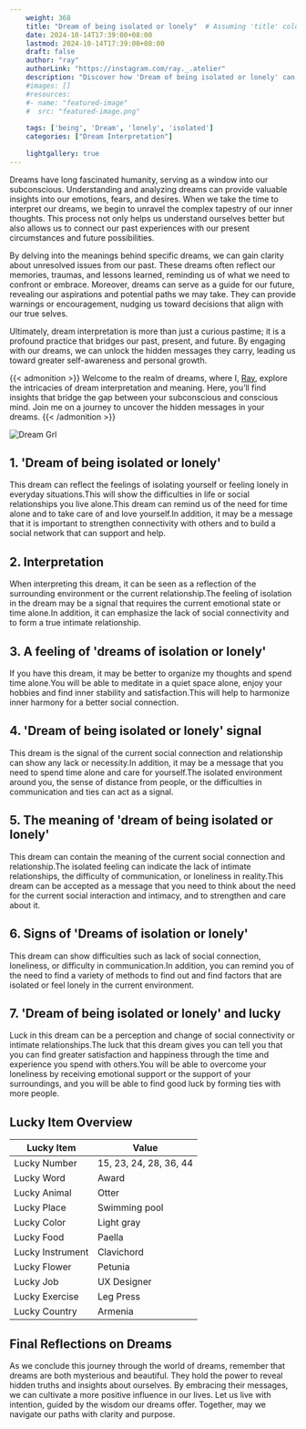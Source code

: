 ```yaml
---
    weight: 368
    title: "Dream of being isolated or lonely"  # Assuming 'title' column exists
    date: 2024-10-14T17:39:00+08:00
    lastmod: 2024-10-14T17:39:00+08:00
    draft: false
    author: "ray"
    authorLink: "https://instagram.com/ray._.atelier"
    description: "Discover how 'Dream of being isolated or lonely' can interpret your future and uncover its significant meanings in your life."
    #images: []
    #resources:
    #- name: "featured-image"
    #  src: "featured-image.png"
    
    tags: ['being', 'Dream', 'lonely', 'isolated']
    categories: ["Dream Interpretation"]
    
    lightgallery: true
---
```

    
Dreams have long fascinated humanity, serving as a window into our subconscious. Understanding and analyzing dreams can provide valuable insights into our emotions, fears, and desires. When we take the time to interpret our dreams, we begin to unravel the complex tapestry of our inner thoughts. This process not only helps us understand ourselves better but also allows us to connect our past experiences with our present circumstances and future possibilities.

By delving into the meanings behind specific dreams, we can gain clarity about unresolved issues from our past. These dreams often reflect our memories, traumas, and lessons learned, reminding us of what we need to confront or embrace. Moreover, dreams can serve as a guide for our future, revealing our aspirations and potential paths we may take. They can provide warnings or encouragement, nudging us toward decisions that align with our true selves.

Ultimately, dream interpretation is more than just a curious pastime; it is a profound practice that bridges our past, present, and future. By engaging with our dreams, we can unlock the hidden messages they carry, leading us toward greater self-awareness and personal growth.

{{< admonition >}}
Welcome to the realm of dreams, where I, [Ray](https://instagram.com/ray._.atelier), explore the intricacies of dream interpretation and meaning. Here, you’ll find insights that bridge the gap between your subconscious and conscious mind. Join me on a journey to uncover the hidden messages in your dreams.
{{< /admonition >}}

![Dream Grl](https://cdn.pixabay.com/photo/2017/11/02/03/35/gothic-2910057_1280.jpg "Dream Grl")

## 1. 'Dream of being isolated or lonely'
This dream can reflect the feelings of isolating yourself or feeling lonely in everyday situations.This will show the difficulties in life or social relationships you live alone.This dream can remind us of the need for time alone and to take care of and love yourself.In addition, it may be a message that it is important to strengthen connectivity with others and to build a social network that can support and help.

## 2. Interpretation
When interpreting this dream, it can be seen as a reflection of the surrounding environment or the current relationship.The feeling of isolation in the dream may be a signal that requires the current emotional state or time alone.In addition, it can emphasize the lack of social connectivity and to form a true intimate relationship.

## 3. A feeling of 'dreams of isolation or lonely'
If you have this dream, it may be better to organize my thoughts and spend time alone.You will be able to meditate in a quiet space alone, enjoy your hobbies and find inner stability and satisfaction.This will help to harmonize inner harmony for a better social connection.

## 4. 'Dream of being isolated or lonely' signal
This dream is the signal of the current social connection and relationship can show any lack or necessity.In addition, it may be a message that you need to spend time alone and care for yourself.The isolated environment around you, the sense of distance from people, or the difficulties in communication and ties can act as a signal.

## 5. The meaning of 'dream of being isolated or lonely'
This dream can contain the meaning of the current social connection and relationship.The isolated feeling can indicate the lack of intimate relationships, the difficulty of communication, or loneliness in reality.This dream can be accepted as a message that you need to think about the need for the current social interaction and intimacy, and to strengthen and care about it.

## 6. Signs of 'Dreams of isolation or lonely'
This dream can show difficulties such as lack of social connection, loneliness, or difficulty in communication.In addition, you can remind you of the need to find a variety of methods to find out and find factors that are isolated or feel lonely in the current environment.

## 7. 'Dream of being isolated or lonely' and lucky
Luck in this dream can be a perception and change of social connectivity or intimate relationships.The luck that this dream gives you can tell you that you can find greater satisfaction and happiness through the time and experience you spend with others.You will be able to overcome your loneliness by receiving emotional support or the support of your surroundings, and you will be able to find good luck by forming ties with more people.

## Lucky Item Overview
| Lucky Item          | Value              |
|---------------|--------------------|
| Lucky Number        | 15, 23, 24, 28, 36, 44  |
| Lucky Word          | Award |
| Lucky Animal        | Otter |
| Lucky Place         | Swimming pool     |
| Lucky Color         | Light gray     |
| Lucky Food          | Paella      |
| Lucky Instrument    | Clavichord |
| Lucky Flower        | Petunia    |
| Lucky Job           | UX Designer       |
| Lucky Exercise      | Leg Press  |
| Lucky Country       | Armenia    |


##  Final Reflections on Dreams

As we conclude this journey through the world of dreams, remember that dreams are both mysterious and beautiful. They hold the power to reveal hidden truths and insights about ourselves. By embracing their messages, we can cultivate a more positive influence in our lives. Let us live with intention, guided by the wisdom our dreams offer. Together, may we navigate our paths with clarity and purpose.
